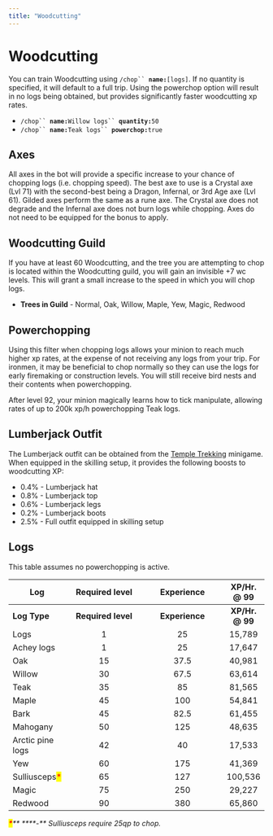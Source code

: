 ```yaml
---
title: "Woodcutting"
---
```


# Woodcutting

You can train Woodcutting using `/chop`` `**`name:`**`[logs]`. If no quantity is specified, it will default to a full trip. Using the powerchop option will result in no logs being obtained, but provides significantly faster woodcutting xp rates.

- `/chop`` `**`name:`**`Willow logs`` `**`quantity:`**`50`
- `/chop`` `**`name:`**`Teak logs`` `**`powerchop:`**`true`

## Axes

All axes in the bot will provide a specific increase to your chance of chopping logs (i.e. chopping speed). The best axe to use is a Crystal axe (Lvl 71) with the second-best being a Dragon, Infernal, or 3rd Age axe (Lvl 61). Gilded axes perform the same as a rune axe. The Crystal axe does not degrade and the Infernal axe does not burn logs while chopping. Axes do not need to be equipped for the bonus to apply.

## Woodcutting Guild

If you have at least 60 Woodcutting, and the tree you are attempting to chop is located within the Woodcutting guild, you will gain an invisible +7 wc levels. This will grant a small increase to the speed in which you will chop logs.

- **Trees in Guild** - Normal, Oak, Willow, Maple, Yew, Magic, Redwood

## Powerchopping

Using this filter when chopping logs allows your minion to reach much higher xp rates, at the expense of not receiving any logs from your trip. For ironmen, it may be beneficial to chop normally so they can use the logs for early firemaking or construction levels. You will still receive bird nests and their contents when powerchopping.

After level 92, your minion magically learns how to tick manipulate, allowing rates of up to 200k xp/h powerchopping Teak logs.

## Lumberjack Outfit

The Lumberjack outfit can be obtained from the [Temple Trekking](https://wiki.oldschool.gg/minigames/temple-trekking) minigame. When equipped in the skilling setup, it provides the following boosts to woodcutting XP:

- 0.4% - Lumberjack hat
- 0.8% - Lumberjack top
- 0.6% - Lumberjack legs
- 0.2% - Lumberjack boots
- 2.5% - Full outfit equipped in skilling setup

## Logs

This table assumes no powerchopping is active.

<table data-header-hidden><thead><tr><th>Log</th><th width="182" align="center">Required level</th><th width="180" align="center">Experience</th><th align="center">XP/Hr. @ 99</th></tr></thead><tbody><tr><td><strong>Log Type</strong></td><td align="center"><strong>Required level</strong></td><td align="center"><strong>Experience</strong></td><td align="center"><strong>XP/Hr. @ 99</strong></td></tr><tr><td>Logs</td><td align="center">1</td><td align="center">25</td><td align="center">15,789</td></tr><tr><td>Achey logs</td><td align="center">1</td><td align="center">25</td><td align="center">17,647</td></tr><tr><td>Oak</td><td align="center">15</td><td align="center">37.5</td><td align="center">40,981</td></tr><tr><td>Willow</td><td align="center">30</td><td align="center">67.5</td><td align="center">63,614</td></tr><tr><td>Teak</td><td align="center">35</td><td align="center">85</td><td align="center">81,565</td></tr><tr><td>Maple</td><td align="center">45</td><td align="center">100</td><td align="center">54,841</td></tr><tr><td>Bark</td><td align="center">45</td><td align="center">82.5</td><td align="center">61,455</td></tr><tr><td>Mahogany</td><td align="center">50</td><td align="center">125</td><td align="center">48,635</td></tr><tr><td>Arctic pine logs</td><td align="center">42</td><td align="center">40</td><td align="center">17,533</td></tr><tr><td>Yew</td><td align="center">60</td><td align="center">175</td><td align="center">41,369</td></tr><tr><td>Sulliusceps<mark style="color:red;">*</mark></td><td align="center">65</td><td align="center">127</td><td align="center">100,536</td></tr><tr><td>Magic</td><td align="center">75</td><td align="center">250</td><td align="center">29,227</td></tr><tr><td>Redwood</td><td align="center">90</td><td align="center">380</td><td align="center">65,860</td></tr></tbody></table>

_<mark style="color:red;">**\***</mark>** \*\***-\*\* Sulliusceps require 25qp to chop._
